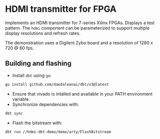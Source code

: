 # HDMI transmitter for FPGA

Implements an HDMI transmitter for 7-series Xilinx FPGAs. Displays a test pattern.
The `hdmi` component can be parameterized to support multiple display resolutions
and refresh rates.

The demonstration uses a Digilent Zybo board and a resolution of 1280 x 720 @ 60 fps.

## Building and flashing

- Install `dbt` using `go`:

```sh
go install github.com/daedaleanai/dbt/v3@latest
```

- Ensure that vivado is intalled and available in your PATH environment variable.
- Synchronize dependencies with:

```sh
dbt sync
```

- Flash the bitstream with:

```sh
dbt run //hdmi-dbt-demo/demo/arty/FlashBitstream
```
